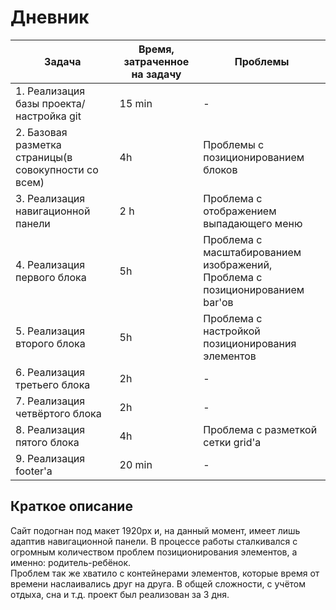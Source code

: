# Дневник
| Задача  | Время, затраченное на задачу | Проблемы |
| ------------- | ------------- | ------------- |
| 1. Реализация базы проекта/<br>настройка git  | 15 min  | -  |
| 2. Базовая разметка страницы(в совокупности со всем) | 4h  | Проблемы с позиционированием блоков |
| 3. Реализация навигационной панели  | 2 h  | Проблема с отображением выпадающего меню  |
| 4. Реализация первого блока  | 5h  | Проблема с масштабированием изображений,<br>Проблема с позиционированием bar'ов |
| 5. Реализация второго блока  | 5h  | Проблема с настройкой позиционирования элементов |
| 6. Реализация третьего блока  | 2h  | - |
| 7. Реализация четвёртого блока  | 2h  | - |
| 8. Реализация пятого блока  | 4h  | Проблема с разметкой сетки grid'а |
| 9. Реализация footer'а | 20 min  | - |


## Краткое описание
Сайт подогнан под макет 1920px и, на данный момент, имеет лишь адаптив навигационной панели. В процессе работы сталкивался с огромным количеством проблем позиционирования элементов, а именно: родитель-ребёнок.<br>
Проблем так же хватило с контейнерами элементов, которые время от времени наслаивались друг на друга. В общей сложности, с учётом отдыха, сна и т.д. проект был реализован за 3 дня.
